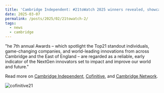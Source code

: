 ```yaml
---
title: 'Cambridge Independent: #21toWatch 2025 winners revealed, showcasing emerging innovations and entrepreneurs across Cambridge and East of England'
date: 2025-03-07
permalink: /posts/2025/02/21towatch-2/
tags:
  - news
  - cambridge
---
```


"he 7th annual Awards – which spotlight the Top21 standout individuals, game-changing companies, and world-leading innovations from across Cambridge and the East of England – are regarded as a reliable, early indicator of the NextGen innovators set to impact and improve our world and future." 

Read more on [Cambridge Independent](https://www.cambridgeindependent.co.uk/business/21towatch-2025-winners-revealed-showcasing-emerging-innova-9407352/), [Cofinitive](https://www.cofinitive.com/21towatch-2025-2/), and [Cambridge Network](https://www.cambridgenetwork.co.uk/news/21towatch-innovation-awards-2025-shortlist-announced). 

![cofinitive21](https://github.com/user-attachments/assets/cd89b3dd-2632-4e0f-924e-84dbc34797f0)
